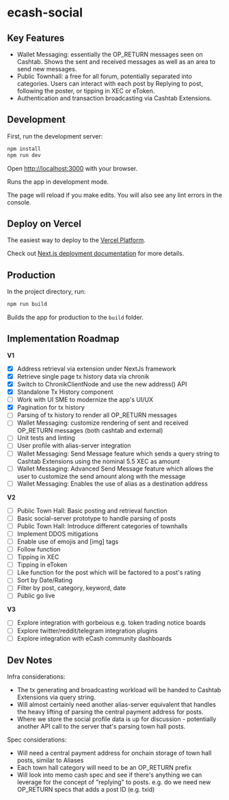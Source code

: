 # ecash-social


## Key Features

- Wallet Messaging: essentially the OP_RETURN messages seen on Cashtab. Shows the sent and received messages as well as an area to send new messages.
- Public Townhall: a free for all forum, potentially separated into categories. Users can interact with each post by Replying to post, following the poster, or tipping in XEC or eToken.
- Authentication and transaction broadcasting via Cashtab Extensions.


## Development

First, run the development server:

```bash
npm install
npm run dev
```

Open [http://localhost:3000](http://localhost:3000) with your browser.

Runs the app in development mode.

The page will reload if you make edits.
You will also see any lint errors in the console.

## Deploy on Vercel

The easiest way to deploy to the [Vercel Platform](https://vercel.com/new?utm_medium=default-template&filter=next.js&utm_source=create-next-app&utm_campaign=create-next-app-readme).

Check out [Next.js deployment documentation](https://nextjs.org/docs/deployment) for more details.

## Production

In the project directory, run:

```bash
npm run build
```

Builds the app for production to the `build` folder.

## Implementation Roadmap

**V1**
- [x] Address retrieval via extension under NextJs framework
- [x] Retrieve single page tx history data via chronik
- [x] Switch to ChronikClientNode and use the new address() API
- [x] Standalone Tx History component
- [ ] Work with UI SME to modernize the app's UI/UX
- [x] Pagination for tx history
- [ ] Parsing of tx history to render all OP_RETURN messages
- [ ] Wallet Messaging: customize rendering of sent and received OP_RETURN messages (both cashtab and external)
- [ ] Unit tests and linting
- [ ] User profile with alias-server integration
- [ ] Wallet Messaging: Send Message feature which sends a query string to Cashtab Extensions using the nominal 5.5 XEC as amount
- [ ] Wallet Messaging: Advanced Send Message feature which allows the user to customize the send amount along with the message
- [ ] Wallet Messaging: Enables the use of alias as a destination address

**V2**
- [ ] Public Town Hall: Basic posting and retrieval function
- [ ] Basic social-server prototype to handle parsing of posts
- [ ] Public Town Hall: Introduce different categories of townhalls
- [ ] Implement DDOS mitigations
- [ ] Enable use of emojis and [img] tags
- [ ] Follow function
- [ ] Tipping in XEC
- [ ] Tipping in eToken
- [ ] Like function for the post which will be factored to a post's rating
- [ ] Sort by Date/Rating
- [ ] Filter by post, category, keyword, date
- [ ] Public go live

**V3**
- [ ] Explore integration with gorbeious e.g. token trading notice boards
- [ ] Explore twitter/reddit/telegram integration plugins
- [ ] Explore integration with eCash community dashboards

## Dev Notes

Infra considerations:
- The tx generating and broadcasting workload will be handed to Cashtab Extensions via query string.
- Will almost certainly need another alias-server equivalent that handles the heavy lifting of parsing the central payment address for posts.
- Where we store the social profile data is up for discussion - potentially another API call to the server that's parsing town hall posts.

Spec considerations:
- Will need a central payment address for onchain storage of town hall posts, similar to Aliases
- Each town hall category will need to be an OP_RETURN prefix
- Will look into memo cash spec and see if there's anything we can leverage for the concept of "replying" to posts. e.g. do we need new OP_RETURN specs that adds a post ID (e.g. txid)
